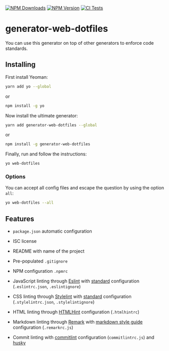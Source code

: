 [![NPM Downloads](https://img.shields.io/npm/dt/generator-web-dotfiles?logo=npm&style=flat-square)](https://www.npmjs.com/package/generator-web-dotfiles)
[![NPM Version](https://img.shields.io/npm/v/generator-web-dotfiles?logo=npm&style=flat-square)](https://www.npmjs.com/package/generator-web-dotfiles)
[![CI Tests](https://img.shields.io/github/workflow/status/marcol/generator-web-dotfiles/CI?logo=github&style=flat-square)](https://github.com/marcol/generator-web-dotfiles)

# generator-web-dotfiles
You can use this generator on top of other generators to enforce code standards.

## Installing
First install Yeoman:
```bash
yarn add yo --global
```
or
```bash
npm install -g yo
```

Now install the ultimate generator:
```bash
yarn add generator-web-dotfiles --global
```
or
```bash
npm install -g generator-web-dotfiles
```

Finally, run and follow the instructions:
```bash
yo web-dotfiles
```

### Options
You can accept all config files and escape the question by using the option
`all`:
```bash
yo web-dotfiles --all
```

## Features
-   `package.json` automatic configuration

-   ISC license

-   README with name of the project

-   Pre-populated `.gitignore`

-   NPM configuration `.npmrc`

-   JavaScript linting through [Eslint](https://eslint.org/)
with [standard](https://standardjs.com/) configuration
(`.eslintrc.json`, `.eslintignore`)

-   CSS linting through [Stylelint](https://github.com/stylelint/stylelint)
with [standard](https://github.com/stylelint/stylelint-config-standard)
configuration (`.stylelintrc.json`, `.stylelintignore`)

-   HTML linting through
[HTMLHint](https://github.com/htmlhint/HTMLHint) configuration (`.htmlhintrc`)

-   Markdown linting through
[Remark](https://github.com/remarkjs/remark-lint) with
[markdown style guide](https://github.com/remarkjs/remark-lint/tree/master/packages/remark-preset-lint-markdown-style-guide)
configuration (`.remarkrc.js`)

-   Commit linting with [commitlint](https://commitlint.js.org/#/guides-local-setup)
configuration (`commitlintrc.js`) and [husky](https://github.com/typicode/husky)
